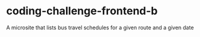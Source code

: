 # coding-challenge-frontend-b
A microsite that lists bus travel schedules for a given route and a given date 
